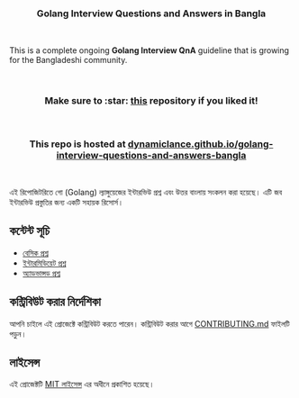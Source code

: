 <!-- <p align="center"><img alt="Golang Interview Questions and Answers Bangla" src="img/Banner.png"></p> -->

<h3 align="center"><b>Golang Interview Questions and Answers in Bangla</b></h3>

<!-- <br>

> **Follow [@](https://x.com/) on Twitter to learn more about it**. -->

<br>

This is a complete ongoing **Golang Interview QnA** guideline that is growing for the Bangladeshi community.

<br>

<h3 align="center"><b>Make sure to :star: <a href="https://github.com/dynamiclance/golang-interview-questions-and-answers-bangla">this</a> repository if you liked it!</b> </h3>

<br>

<h3 align="center">This repo is hosted at <a href="https://dynamiclance.github.io/golang-interview-questions-and-answers-bangla/">dynamiclance.github.io/golang-interview-questions-and-answers-bangla</a></h3> <br>

এই রিপোজিটরিতে গো (Golang) ল্যাঙ্গুয়েজের ইন্টারভিউ প্রশ্ন এবং উত্তর বাংলায় সংকলন করা হয়েছে। এটি জব ইন্টারভিউ প্রস্তুতির জন্য একটি সহায়ক রিসোর্স।

## কন্টেন্ট সূচি
- [বেসিক প্রশ্ন](basic-questions.md)
- [ইন্টারমিডিয়েট প্রশ্ন](intermediate-questions.md)
- [অ্যাডভান্সড প্রশ্ন](advanced-questions.md)

## কন্ট্রিবিউট করার নির্দেশিকা
আপনি চাইলে এই প্রোজেক্টে কন্ট্রিবিউট করতে পারেন। কন্ট্রিবিউট করার আগে [CONTRIBUTING.md](CONTRIBUTING.md) ফাইলটি পড়ুন।

## লাইসেন্স
এই প্রোজেক্টটি [MIT লাইসেন্স](LICENSE) এর অধীনে প্রকাশিত হয়েছে।
